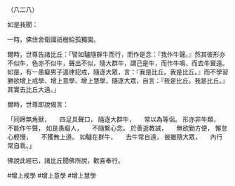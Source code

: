 （八二八）

如是我聞：

一時，佛住舍衛國祇樹給孤獨園。

爾時，世尊告諸比丘：「譬如驢隨群牛而行，而作是念：『我作牛聲。』然其彼形亦不似牛，色亦不似牛，聲出不似，隨大群牛，謂己是牛，而作牛鳴，而去牛實遠。如是，有一愚癡男子違律犯戒，隨逐大眾，言：『我是比丘。我是比丘。』而不學習勝欲增上戒學、增上意學、增上慧學，隨逐大眾，自言：『我是比丘。我是比丘。』其實去比丘大遠。」

爾時，世尊即說偈言：

「同蹄無角獸，　　四足具聲口，
隨逐大群牛，　　常以為等侶。
形亦非牛類，　　不能作牛聲，
如是愚癡人，　　不隨繫心念。
於善逝教誡，　　無欲勤方便，
懈怠心輕慢，　　不獲無上道。
如驢在群牛，　　去牛常自遠，
彼雖隨大眾，　　內行常自乖。」

佛說此經已，諸比丘聞佛所說，歡喜奉行。



#增上戒學
#增上意學
#增上慧學
